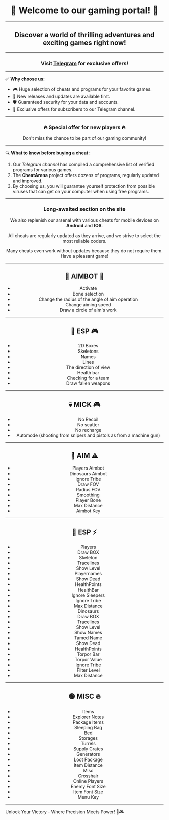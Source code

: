 <!DOCTYPE html>

<html lang="en">
<head>
  <meta charset="UTF-8">
  <meta name="viewport" content="width=device-width, initial-scale=1.0">
  <title>🎮 GooD GamE 🎮</title>
</head>
<body>

<div align="center">
  <h1>🌟 Welcome to our gaming portal! 🌟</h1>
</div>

<hr>

<div align="center">
  <h2>Discover a world of thrilling adventures and exciting games right now!</h2>
</div>

<hr>

<div align="center">
  <h3>Visit <a href="https://t.me/go0d_games">Telegram</a> for exclusive offers!</h3>
</div>

<hr>

<p>✅ <strong>Why choose us:</strong></p>
<ul>
  <li>🎮 Huge selection of cheats and programs for your favorite games.</li>
  <li>🚀 New releases and updates are available first.</li>
  <li>🛡️ Guaranteed security for your data and accounts.</li>
  <li>🌟 Exclusive offers for subscribers to our Telegram channel.</li>
</ul>

<hr>

<div align="center">
  <h3>🔥 Special offer for new players 🔥</h3>
  <p>Don't miss the chance to be part of our gaming community!</p>
</div>

<hr>

<p>🔍 <strong>What to know before buying a cheat:</strong></p>
<ol>
  <li>Our <em>Telegram channel</em> has compiled a comprehensive list of verified programs for various games.</li>
  <li>The <strong>CheatArena</strong> project offers dozens of programs, regularly updated and improved.</li>
  <li>By choosing us, you will guarantee yourself protection from possible viruses that can get on your computer when using free programs.</li>
</ol>

<hr>

<div align="center">
  <h3>Long-awaited section on the site</h3>
  <p>We also replenish our arsenal with various cheats for mobile devices on <strong>Android</strong> and <strong>IOS</strong>.</p>
  <p>All cheats are regularly updated as they arrive, and we strive to select the most reliable coders.</p>
  <p>Many cheats even work without updates because they do not require them. Have a pleasant game!</p>
</div>

<hr>

<div align="center">
  <h2>🎯 AIMBOT 🎯</h2>
  <ul>
    <li>Activate</li>
    <li>Bone selection</li>
    <li>Change the radius of the angle of aim operation</li>
    <li>Change aiming speed</li>
    <li>Draw a circle of aim's work</li>
  </ul>
</div>

<hr>

<div align="center">
  <h2>👑 ESP 🎮</h2>
  <ul>
    <li>2D Boxes</li>
    <li>Skeletons</li>
    <li>Names</li>
    <li>Lines</li>
    <li>The direction of view</li>
    <li>Health bar</li>
    <li>Checking for a team</li>
    <li>Draw fallen weapons</li>
  </ul>
</div>

<hr>

<div align="center">
  <h2>💀 MICK 🎮</h2>
  <ul>
    <li>No Recoil</li>
    <li>No scatter</li>
    <li>No recharge</li>
    <li>Automode (shooting from snipers and pistols as from a machine gun)</li>
  </ul>
</div>

<hr>

<div align="center">
  <h2>🥸 AIM ⚠️</h2>
  <ul>
    <li>Players Aimbot</li>
    <li>Dinosaurs Aimbot</li>
    <li>Ignore Tribe</li>
    <li>Draw FOV</li>
    <li>Radius FOV</li>
    <li>Smoothing</li>
    <li>Player Bone</li>
    <li>Max Distance</li>
    <li>Aimbot Key</li>
  </ul>
</div>

<hr>

<div align="center">
  <h2>💯 ESP ⚡️</h2>
  <ul>
    <li>Players</li>
    <li>Draw BOX</li>
    <li>Skeleton</li>
    <li>Tracelines</li>
    <li>Show Level</li>
    <li>Playernames</li>
    <li>Show Dead</li>
    <li>HealthPoints</li>
    <li>HealthBar</li>
    <li>Ignore Sleepers</li>
    <li>Ignore Tribe</li>
    <li>Max Distance</li>
    <li>Dinosaurs</li>
    <li>Draw BOX</li>
    <li>Tracelines</li>
    <li>Show Level</li>
    <li>Show Names</li>
    <li>Tamed Name</li>
    <li>Show Dead</li>
    <li>HealthPoints</li>
    <li>Torpor Bar</li>
    <li>Torpor Value</li>
    <li>Ignore Tribe</li>
    <li>Filter Level</li>
    <li>Max Distance</li>
  </ul>
</div>

<hr>

<div align="center">
  <h2>🟢 MISC 🔥</h2>
  <ul>
    <li>Items</li>
    <li>Explorer Notes</li>
    <li>Package Items</li>
    <li>Sleeping Bag</li>
    <li>Bed</li>
    <li>Storages</li>
    <li>Turrels</li>
    <li>Supply Crates</li>
    <li>Generators</li>
    <li>Loot Package</li>
    <li>Item Distance</li>
    <li>Misc</li>
    <li>Crosshair</li>
    <li>Online Players</li>
    <li>Enemy Font Size</li>
    <li>Item Font Size</li>
    <li>Menu Key</li>
  </ul>
</div>

<hr>

</body>
</html>

Unlock Your Victory - Where Precision Meets Power! 🚀🎮
